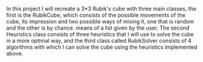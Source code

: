 In this project I will recreate a 3*3 Rubik's cube with three main classes, the first is the RubikCube, which consists of the possible movements of the cube, its impression and two possible ways of mixing it, one that is random and the other is by chance. means of a list given by the user. The second Heuristics class consists of three heuristics that I will use to solve the cube in a more optimal way, and the third class called RubikSolver consists of 4 algorithms with which I can solve the cube using the heuristics implemented above.
